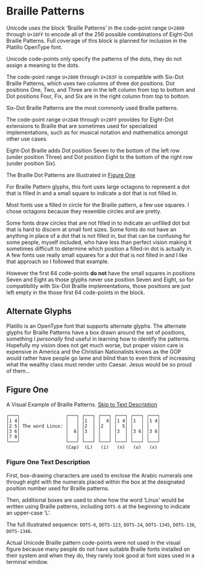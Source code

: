 Braille Patterns
================

Unicode uses the block ‘Braille Patterns’ in the code-point range `U+2800`
through `U+28FF` to encode all of the 256 possible combinations of Eight-Dot
Braille Patterns. Full coverage of this block is planned for inclusion in the
Platillo OpenType font.

Unicode code-points only specify the patterns of the dots, they do not assign
a meaning to the dots.

The code-point range `U+2800` through `U+283F` is compatible with Six-Dot
Braille Patterns, which uses two columns of three dot positions. Dot positions
One, Two, and Three are in the left column from top to bottom and Dot positions
Four, Fix, and Six are in the right column from top to bottom.

Six-Dot Braille Patterns are the most commonly used Braille patterns.

The code-point range `U+2840` through `U+28FF` provides for Eight-Dot extensions
to Braille that are sometimes used for specialized implementations, such as for
musical notation and mathematics amongst other use cases.

Eight-Dot Braille adds Dot position Seven to the bottom of the left row (under
position Three) and Dot position Eight to the bottom of the right row (under
position Six).

The Braille Dot Patterns are illustrated in [Figure One](#figure-one)

For Braille Pattern glyphs, this font uses large octagons to represent a dot
that is filled in and a small square to indicate a dot that is not filled in.

Most fonts use a filled in circle for the Braille pattern, a few use squares.
I chose octagons because they resemble circles and are pretty.

Some fonts draw circles that are not filled in to indicate an unfilled dot but
that is hard to discern at small font sizes. Some fonts do not have an anything
in place of a dot that is not filled in, but that can be confusing for some
people, myself included, who have less than perfect vision making it sometimes
difficult to determine which position a filled-in dot is actually in. A few
fonts use really small squares for a dot that is not filled in and I like that
approach so I followed that example.

However the first 64 code-points __do not__ have the small squares in positions
Seven and Eight as those glyphs never use position Seven and Eight, so for
compatibility with Six-Dot Braille implementations, those positions are just
left empty in the those first 64 code-points in the block.


Alternate Glyphs
----------------

Platillo is an OpenType font that supports alternate glyphs. The alternate
glyphs for Braille Patterns have a box drawn around the set of positions,
something I *personally* find useful in learning how to identify the patterns.
Hopefully my vision does not get much worse, but proper vision care is expensive
in America and the Christian Nationalists knows as the GOP would rather have
people go lame and blind than to even think of increasing what the wealthy class
must render unto Caesar. Jesus would be so proud of them...


Figure One
----------

A Visual Example of Braille Patterns.
[Skip to Text Description](#figure-one-text-description)

    ┌───┐                 ┌───┐ ┌───┐ ┌───┐ ┌───┐ ┌───┐ ┌───┐
    │1 4│                 │   │ │1  │ │  4│ │1 4│ │1  │ │1 4│
    │2 5│ The word Linux: │   │ │2  │ │2  │ │  5│ │   │ │   │
    │3 6│                 │  6│ │3  │ │   │ │3  │ │3 6│ │3 6│
    │7 8│                 │   │ │   │ │   │ │   │ │   │ │   │
    └───┘                 └───┘ └───┘ └───┘ └───┘ └───┘ └───┘
                          (Cap)  (L)   (i)   (n)   (u)   (x)

### Figure One Text Description

First, box-drawing characters are used to enclose the Arabic numerals one
through eight with the numerals placed within the box at the designated position
number used for Braille patterns.

Then, additional boxes are used to show how the word ‘Linux’ would be written
using Braille patterns, including `DOTS-6` at the beginning to indicate an
upper-case ‘L’.

The full illustrated sequence: `DOTS-6`, `DOTS-123`, `DOTS-24`, `DOTS-1345`,
`DOTS-136`, `DOTS-1346`.

Actual Unicode Braille pattern code-points were not used in the visual figure
because many people do not have suitable Braille fonts installed on their
system and when they do, they rarely look good at font sizes used in a
terminal window.
